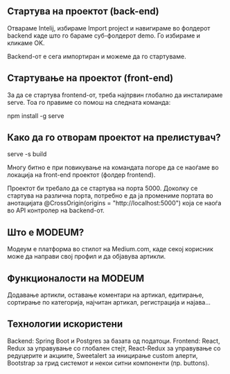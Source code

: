 
## Стартува на проектот (back-end)
Отвараме Intelij, избираме Import project и навигираме во фолдерот backend каде што го бараме суб-фолдерот demo. Го избираме и кликаме OK. 

Backend-от е сега импортиран и можеме да го стартуваме.

## Стартување на проектот (front-end)
 За да се стартува frontend-oт, треба најпрвин глобално да инсталираме serve. Тоа го правиме со
помош на следната команда:

npm install -g serve

## Како да го отворам проектот на прелистувач?
serve -s build

Многу битно е при повикување на командата погоре да се наоѓаме во локација на front-end проектот (фолдер frontend).

Проектот би требало да се стартува на порта 5000. Доколку се стартува на различна порта, потребно е да ја промениме портата во анотацијата 
@CrossOrigin(origins = "http://localhost:5000") која се наоѓа во АPI контролер на backend-от.

## Што е MODEUM?
Модеум е платформа во стилот на Medium.com, каде секој корисник може да направи свој профил и да објавува артикли. 

## Функционалости на MODEUM
Додавање артикли, оставање коментари на артикал, едитирање, сортирање по категорија, најчитан артикал, регистрација и најава...

## Технологии искористени
Backend: Spring Boot и Postgres за базата од податоци.
Frontend: React, Redux за управување со глобален стејт, React-Redux за управување со редуцерите и акциите, Sweetalert за иницирање custom алерти, Bootstrap за грид системот и некои ситни компоненти (пр. buttons).


